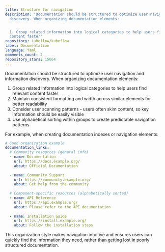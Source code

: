```yaml
---
title: Structure for navigation
description: 'Documentation should be structured to optimize user navigation and information
  discovery. When organizing documentation elements:


  1. Group related information into logical categories to help users find relevant
  content faster'
repository: kubeflow/kubeflow
label: Documentation
language: Yaml
comments_count: 2
repository_stars: 15064
---
```


Documentation should be structured to optimize user navigation and information discovery. When organizing documentation elements:

1. Group related information into logical categories to help users find relevant content faster
2. Maintain consistent formatting and width across similar elements for better readability
3. Consider user scanning patterns - users often skim content, so key information should be easily visible
4. Use alphabetical sorting within groups to create predictable navigation patterns

For example, when creating documentation indexes or navigation elements:

```yaml
# Good organization example
documentation_links:
  # Community resources (general info)
  - name: Documentation
    url: https://docs.example.org/
    about: Official Documentation
    
  - name: Community Support
    url: https://community.example.org/
    about: Get help from the community
    
  # Component-specific resources (alphabetically sorted)
  - name: API Reference
    url: https://api.example.org/
    about: Please refer to the API documentation
    
  - name: Installation Guide
    url: https://install.example.org/
    about: Follow the installation steps
```

This organization style makes navigation intuitive and ensures users can quickly find the information they need, rather than getting lost in poorly structured documentation.
